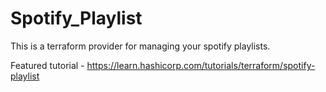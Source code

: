 # Spotify_Playlist

This is a terraform provider for managing your spotify playlists.

Featured tutorial - https://learn.hashicorp.com/tutorials/terraform/spotify-playlist
